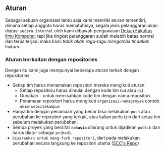 ## Aturan

Sebagai sebuah organisasi tentu saja kami memiliki aturan tersendiri, dimana setiap anggota harus mematuhinya, segala jenis pelanggaran akan diatasi `secara internal` oleh kami dibawah pengawasan [Dekan Fakultas Ilmu Komputer](https://filkom.ukim.ac.id), tapi jika tingkat pelanggaran sudah melebih batas normal dan terus terjadi maka kami _tidak akan ragu-ragu mengambil tindakan hukum_.

### Aturan berkaitan dengan repositories

Dengan itu kami juga mempunyai beberapa aturan terkait dengan repositories:

- Setiap tim harus menamakan repositori mereka mengikuti aturan:
  - Setiap repositoru harus dimulai dengan kode tim (`wd` atau `ds`).
  - Gunakan `-` untuk memisahkan kode tim dengan nama repositori.
  - Penamaan repositori harus mengikuti `organisasi-namaproyek` contoh. `ukim-websitekampus`
- Hanya tim dengan penamaan yang benar bisa melakukan `push` atau perubahan ke repositori yang terkait, atau kalian perlu izin dari ketua tim sebelum melakukan perubahan.
- Semua proyek yang bersifat **`rahasia`** dilarang untuk dijadikan `publik` dan harus diatur sebagai `pribadi`.
- `Disarankan untuk meng-fork repositori`, dari pada melakukan perubahan secara langsung ke repositori utama ([SCC's Repo](https://github.com/scc-ukim))